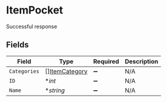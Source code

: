 # ItemPocket

Successful response


## Fields

| Field                                                 | Type                                                  | Required                                              | Description                                           |
| ----------------------------------------------------- | ----------------------------------------------------- | ----------------------------------------------------- | ----------------------------------------------------- |
| `Categories`                                          | [][ItemCategory](../../models/shared/itemcategory.md) | :heavy_minus_sign:                                    | N/A                                                   |
| `ID`                                                  | **int*                                                | :heavy_minus_sign:                                    | N/A                                                   |
| `Name`                                                | **string*                                             | :heavy_minus_sign:                                    | N/A                                                   |